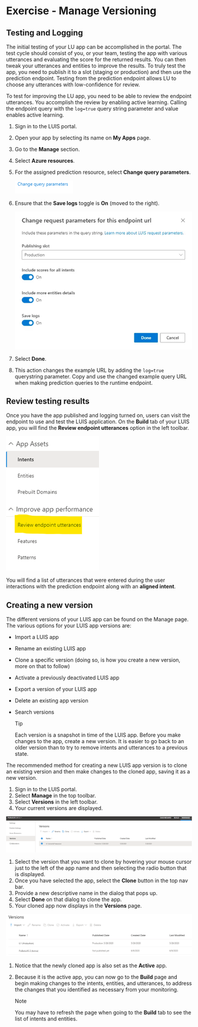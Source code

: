 # Exercise - Manage Versioning

## Testing and Logging

The initial testing of your LU app can be accomplished in the portal.  The test cycle should consist of you, or your team, testing the app with various utterances and evaluating the score for the returned results.  You can then tweak your utterances and entities to improve the results.  To truly test the app, you need to publish it to a slot (staging or production) and then use the prediction endpoint.  Testing from the prediction endpoint allows LU to choose any utterances with low-confidence for review.

To test for improving the LU app, you need to be able to review the endpoint utterances.  You accomplish the review by enabling active learning.  Calling the endpoint query with the ``` log=true ``` query string parameter and value enables active learning.

1. Sign in to the LUIS portal.
1. Open your app by selecting its name on **My Apps** page.
1. Go to the **Manage** section.
1. Select **Azure resources**.
1. For the assigned prediction resource, select **Change query parameters**.

   ![Change query parameters link under the prediction key resource](media/change-query-params.png)

1. Ensure that the **Save logs** toggle is **On** (moved to the right).

   ![Change request parameters with Save logs toggled on](media/manage-azure-resource-save-logs.png)

1. Select **Done**.
1. This action changes the example URL by adding the ```log=true``` querystring parameter. Copy and use the changed example query URL when making prediction queries to the runtime endpoint.

## Review testing results

Once you have the app published and logging turned on, users can visit the endpoint to use and test the LUIS application.  On the **Build** tab of your LUIS app, you will find the **Review endpoint utterances** option in the left toolbar.

![Review endpoint utterances option from left toolbar](media/review-utterances.png)

You will find a list of utterances that were entered during the user interactions with the prediction endpoint along with an **aligned intent**.

## Creating a new version

The different versions of your LUIS app can be found on the Manage page.  The various options for your LUIS app versions are:

- Import a LUIS app
- Rename an existing LUIS app
- Clone a specific version (doing so, is how you create a new version, more on that to follow)
- Activate a previously deactivated LUIS app
- Export a version of your LUIS app
- Delete an existing app version
- Search versions

   >[!TIP]
   >Each version is a snapshot in time of the LUIS app. Before you make changes to the app, create a new version. It is easier to go back to an older version than to try to remove intents and utterances to a previous state.

The recommended method for creating a new LUIS app version is to clone an existing version and then make changes to the cloned app, saving it as a new version.

1. Sign in to the LUIS portal.
1. Select **Manage** in the top toolbar.
1. Select **Versions** in the left toolbar.
1. Your current versions are displayed.

![The versions page of the LUIS app from the Manage tab](media/versions.png)

1. Select the version that you want to clone by hovering your mouse cursor just to the left of the app name and then selecting the radio button that is displayed.
1. Once you have selected the app, select the **Clone** button in the top nav bar.
1. Provide a new descriptive name in the dialog that pops up.
1. Select **Done** on that dialog to clone the app.
1. Your cloned app now displays in the **Versions** page.

![New version displayed along with old one, also is now active](media/new-versions.png)

1. Notice that the newly cloned app is also set as the **Active** app.
1. Because it is the active app, you can now go to the **Build** page and begin making changes to the intents, entities, and utterances, to address the changes that you identified as necessary from your monitoring.

   >[!NOTE]
   >You may have to refresh the page when going to the **Build** tab to see the list of intents and entities.
